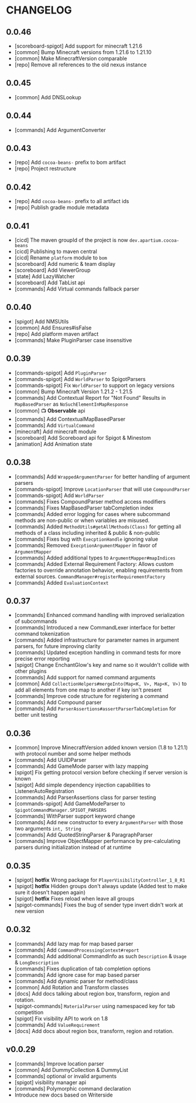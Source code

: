 # CHANGELOG
## 0.0.46
- [scoreboard-spigot] Add support for minecraft 1.21.6
- [common] Bump Minecraft versions from 1.21.6 to 1.21.10
- [common] Make MinecraftVersion comparable
- [repo] Remove all references to the old nexus instance

## 0.0.45
- [common] Add DNSLookup

## 0.0.44
- [commands] Add ArgumentConverter

## 0.0.43
- [repo] Add `cocoa-beans-` prefix to bom artifact
- [repo] Project restructure

## 0.0.42
- [repo] Add `cocoa-beans-` prefix to all artifact ids
- [repo] Publish gradle module metadata

## 0.0.41
- [cicd] The maven groupId of the project is now `dev.apartium.cocoa-beans`
- [cicd] Publishing to maven central
- [cicd] Rename `platform` module to `bom`
- [scoreboard] Add numeric & team display
- [scoreboard] Add ViewerGroup
- [state] Add LazyWatcher
- [scoreboard] Add TabList api
- [commands] Add Virtual commands fallback parser

## 0.0.40
- [spigot] Add NMSUtils
- [common] Add Ensures#isFalse
- [repo] Add platform maven artifact
- [commands] Make PluginParser case insensitive

## 0.0.39
- [commands-spigot] Add `PluginParser`
- [commands-spigot] Add `WorldParser` to SpigotParsers
- [commands-spigot] Fix `WorldParser` to support on legacy versions
- [common] Bump Minecraft Version 1.21.2 - 1.21.5
- [commands] Add Contextual Report for "Not Found" Results in `MapBasedParser` as `NoSuchElementInMapResponse`
- [common] 📺 **Observable** api
- [commands] Add ContextualMapBasedParser
- [commands] Add `VirtualCommand`
- [minecraft] Add minecraft module
- [scoreboard] Add Scoreboard api for Spigot & Minestom
- [animation] Add Animation state

## 0.0.38
- [commands] Add `WrappedArgumentParser` for better handling of argument parsers
- [commands-spigot] Improve `LocationParser` that will use `CompoundParser`
- [commands-spigot] Add `WorldParser`
- [commands] Fixes CompoundParser method access modifiers
- [commands] Fixes MapBasedParser tabCompletion index
- [commands] Added error logging for cases where subcommand methods are non-public or when variables are misused.
- [commands] Added `MethodUtils#getAllMethods(Class)` for getting all methods of a class including inherited & public & non-public
- [commands] Fixes bug with `ExecptionHandle` ignoring value
- [commands] Removed `ExecptionArgumentMapper` in favor of `ArgumentMapper`
- [commands] Added additional types to `ArgumentMapper#mapIndices`
- [commands] Added External Requirement Factory: Allows custom factories to override annotation behavior, enabling requirements from external sources. `CommandManager#registerRequirementFactory`
- [commands] Added `EvaluationContext`
  
## 0.0.37
- [commands] Enhanced command handling with improved serialization of subcommands
- [commands] Introduced a new CommandLexer interface for better command tokenization
- [commands] Added infrastructure for parameter names in argument parsers, for future improving clarity
- [commands] Updated exception handling in command tests for more precise error reporting
- [spigot] Change EnchantGlow's key and name so it wouldn't collide with other plugins
- [commands] Add support for named command arguments
- [common] Add `CollectionHelpers#mergeInto(Map<K, V>, Map<K, V>)` to add all elements from one map to another if key isn't present
- [commands] Improve code structure for registering a command
- [commands] Add Compound parser
- [commands] Add `ParserAssertions#assertParserTabCompletion` for better unit testing

## 0.0.36
- [common] Improve MinecraftVersion added known version (1.8 to 1.21.1) with protocol number and some helper methods
- [commands] Add UUIDParser
- [commands] Add GameMode parser with lazy mapping
- [spigot] Fix getting protocol version before checking if server version is known
- [spigot] Add simple dependency injection capabilities to ListenerAutoRegistration
- [commands] Add ParserAssertions class for parser testing
- [commands-spigot] Add GameModeParser to `SpigotCommandManager.SPIGOT_PARSERS`
- [commands] WithParser support keyword change
- [commands] Add new constructor to every `ArgumentParser` with those two arguments `int, String`
- [commands] Add QuotedStringParser & ParagraphParser
- [commands] Improve ObjectMapper performance by pre-calculating parsers during initialization instead of at runtime

## 0.0.35
- [spigot] **hotfix** Wrong package for `PlayerVisibilityController_1_8_R1`
- [spigot] **hotfix** Hidden groups don't always update (Added test to make sure it doesn't happen again)
- [spigot] **hotfix** Fixes reload when leave all groups
- [spigot-commands] Fixes the bug of sender type invert didn't work at new version

## 0.0.32
- [commands] Add lazy map for map based parser
- [commands] Add `CommandProcessingContext#report`
- [commands] Add additional CommandInfo as such `Description` & `Usage` & `LongDescription`
- [commands] Fixes duplication of tab completion options
- [commands] Add ignore case for map based parser
- [commands] Add dynamic parser for method/class
- [common] Add Rotation and Transform classes
- [docs] Add docs talking about region box, transform, region and rotation.
- [spigot-commands] `MaterialParser` using namespaced key for tab competition
- [spigot] Fix visibility API to work on 1.8
- [commands] Add `ValueRequirement`
- [docs] Add docs about region box, transform, region and rotation.

## v0.0.29
- [commands] Improve location parser
- [common]  Add DummyCollection & DummyList
- [commands] optional or invalid arguments
- [spigot] visibility manager api
- [commands] Polymorphic command declaration
- Introduce new docs based on Writerside
